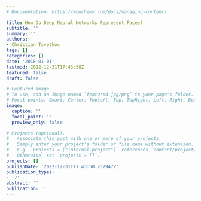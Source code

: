 ```yaml
---
# Documentation: https://wowchemy.com/docs/managing-content/

title: How Do Deep Neural Networks Represent Faces?
subtitle: ''
summary: ''
authors:
- Christian Tsvetkov
tags: []
categories: []
date: '2018-01-01'
lastmod: 2022-12-31T17:43:58Z
featured: false
draft: false

# Featured image
# To use, add an image named `featured.jpg/png` to your page's folder.
# Focal points: Smart, Center, TopLeft, Top, TopRight, Left, Right, BottomLeft, Bottom, BottomRight.
image:
  caption: ''
  focal_point: ''
  preview_only: false

# Projects (optional).
#   Associate this post with one or more of your projects.
#   Simply enter your project's folder or file name without extension.
#   E.g. `projects = ["internal-project"]` references `content/project/deep-learning/index.md`.
#   Otherwise, set `projects = []`.
projects: []
publishDate: '2022-12-31T17:43:58.252947Z'
publication_types:
- '7'
abstract: ''
publication: ''
---
```

